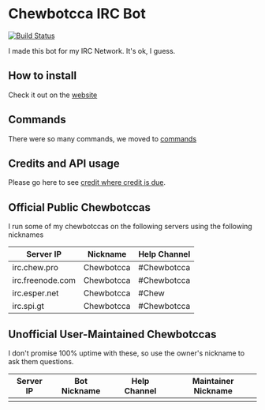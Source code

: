 # Chewbotcca IRC Bot

[![Build Status](https://travis-ci.org/Chewbotcca/IRC.svg?branch=master)](https://travis-ci.org/Chewbotcca/IRC)

I made this bot for my IRC Network. It's ok, I guess.

## How to install

Check it out on the [website](http://chewbotcca.github.io/IRC)

## Commands

There were so many commands, we moved to [commands](http://chewbotcca.github.io/IRC/commands)

## Credits and API usage

Please go here to see [credit where credit is due](http://chewbotcca.github.io/IRC/credits).

## Official Public Chewbotccas

I run some of my chewbotccas on the following servers using the following nicknames

Server IP        | Nickname   | Help Channel
---------------- | ---------- | ------------
irc.chew.pro     | Chewbotcca | #Chewbotcca
irc.freenode.com | Chewbotcca | #Chewbotcca
irc.esper.net    | Chewbotcca | #Chew
irc.spi.gt       | Chewbotcca | #Chewbotcca

## Unofficial User-Maintained Chewbotccas

I don't promise 100% uptime with these, so use the owner's nickname to ask them questions.

Server IP | Bot Nickname | Help Channel | Maintainer Nickname
--------- | ------------ | ------------ | -------------------
          |              |              |
